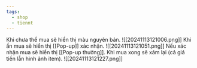 ```yaml
---
tags:
  - shop
  - tiennt
---
```

Khi chưa thể mua sẽ hiển thị màu nguyên bản.
![[20241113121006.png]]
Khi ấn mua sẽ hiển thị [[Pop-up]] xác nhận.
![[20241113121051.png]]
Nếu xác nhận mua sẽ hiển thị [[Pop-up thưởng]].
Khi mua xong sẽ xám lại (cả giá tiền lẫn hình ảnh item).
![[20241113121227.png]]